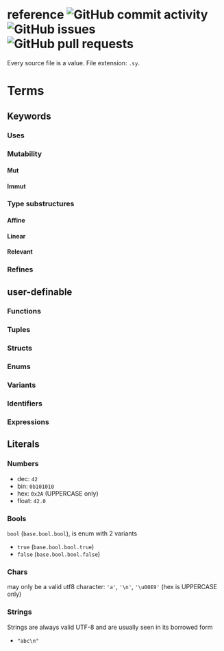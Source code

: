 # reference ![GitHub commit activity](https://img.shields.io/github/commit-activity/m/syssylang/reference) ![GitHub issues](https://img.shields.io/github/issues/syssylang/reference) ![GitHub pull requests](https://img.shields.io/github/issues-pr/syssylang/reference)

Every source file is a value. File extension: ```.sy```.

# Terms

## Keywords

### Uses

### Mutability

#### Mut

#### Immut

### Type substructures

#### Affine

#### Linear

#### Relevant

### Refines

## user-definable

### Functions

### Tuples

### Structs

### Enums

### Variants

### Identifiers

### Expressions

## Literals

### Numbers

* dec: ```42```
* bin: ```0b101010```
* hex: ```0x2A``` (UPPERCASE only)
* float: ```42.0```

### Bools
```bool``` (```base.bool.bool```), is enum with 2 variants
* ```true``` (```base.bool.bool.true```)
* ```false``` (```base.bool.bool.false```)

### Chars

may only be a valid utf8 character: ```'a'```, ```'\n'```, ```'\u00E9'``` (hex is UPPERCASE only)

### Strings

Strings are always valid UTF-8 and are usually seen in its borrowed form
* ```"abc\n"```
